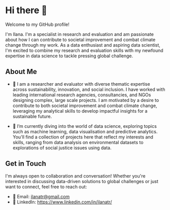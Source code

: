 # Hi there 👋

Welcome to my GitHub profile! 

I'm Ilana. I'm a specialist in research and evaluation and am passionate about how I can contribute to societal improvement and combat climate change through my work. 
As a data enthusiast and aspiring data scientist, I'm excited to combine my research and evaluation skills with my newfound expertise in data science to tackle pressing global challenge.

## About Me
- 💼 I am a researcher and evaluator with diverse thematic expertise across sustainability, innovation, and social inclusion. I have worked with leading international research agencies, consultancies, and NGOs designing complex, large scale projects. I am motivated by a desire to contribute to both societal improvement and combat climate change, leveraging my analytical skills to develop impactful insights for a sustainable future. 

- 🌱 I’m currently diving into the world of data science, exploring topics such as machine learning, data visualisation and predictive analytics. You'll find a collection of projects here that reflect my interests and skills, ranging from data analysis on environmental datasets to explorations of social justice issues using data.

## Get in Touch
I'm always open to collaboration and conversation! Whether you're interested in discussing data-driven solutions to global challenges or just want to connect, feel free to reach out:

- 📧 Email: ilanatr@gmail.com
- 💬 LinkedIn: https://www.linkedin.com/in/ilanatr/

<!--[Data_Climate](GitHub Photo.webp)

<!--
**ilanatr/ilanatr** is a ✨ _special_ ✨ repository because its `README.md` (this file) appears on your GitHub profile.

Here are some ideas to get you started:

- 🔭 I’m currently working on ...
- 🌱 I’m currently learning ...
- 👯 I’m looking to collaborate on ...
- 🤔 I’m looking for help with ...
- 💬 Ask me about ...
- 📫 How to reach me: ...
- 😄 Pronouns: ...
- ⚡ Fun fact: ...
-->
